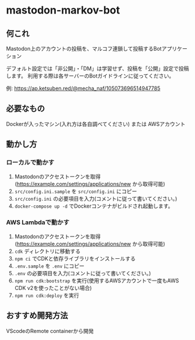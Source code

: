 # mastodon-markov-bot
## 何これ
Mastodon上のアカウントの投稿を、マルコフ連鎖して投稿するBotアプリケーション

デフォルト設定では「非公開」・「DM」は学習せず、投稿を「公開」設定で投稿します。 
利用する際は各サーバーのBotガイドラインに従ってください。


例: https://ap.ketsuben.red/@mecha_naf/105073696514947785

## 必要なもの
Dockerが入ったマシン(入れ方は各自調べてください) または AWSアカウント

## 動かし方

### ローカルで動かす

1. Mastodonのアクセストークンを取得(https://example.com/settings/applications/new から取得可能)
2. `src/config.ini.sample` を `src/config.ini` にコピー
3. `src/config.ini` の必要項目を入力(コメントに従って書いてください。)
4. `docker-compose up -d` でDockerコンテナがビルドされ起動します。

### AWS Lambdaで動かす

1. Mastodonのアクセストークンを取得(https://example.com/settings/applications/new から取得可能)
2. `cdk` ディレクトリに移動する
3. `npm ci` でCDKと依存ライブラリをインストールする
4. `.env.sample` を `.env` にコピー
5. `.env` の必要項目を入力(コメントに従って書いてください。)
6. `npm run cdk:bootstrap` を実行(使用するAWSアカウントで一度もAWS CDK v2を使ったことがない場合)
7. `npm run cdk:deploy` を実行

## おすすめ開発方法
VScodeのRemote containerから開発
